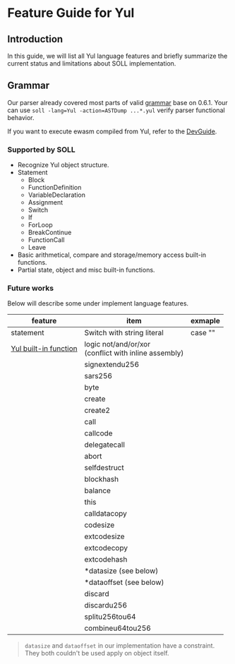 [//]: # (SPDX-License-Identifier: Apache-2.0 WITH LLVM-exception)
# Feature Guide for Yul

## Introduction

In this guide, we will list all Yul language features and briefly summarize the current status and limitations about SOLL implementation.

## Grammar

Our parser already covered most parts of valid [grammar](https://solidity.readthedocs.io/en/v0.6.1/yul.html#specification-of-yul) base on 0.6.1. Your can use `soll -lang=Yul -action=ASTDump ...*.yul` verify parser functional behavior.

If you want to execute ewasm compiled from Yul, refer to the [DevGuide](DevGuide.md).

### Supported by SOLL

- Recognize Yul object structure.
- Statement
    - Block
    - FunctionDefinition
    - VariableDeclaration
    - Assignment
    - Switch
    - If
    - ForLoop
    - BreakContinue
    - FunctionCall
    - Leave
- Basic arithmetical, compare and storage/memory access built-in functions.
- Partial state, object and misc built-in functions.

### Future works

Below will describe some under implement language features.

|                                             feature                                              |                           item                           |         exmaple         |
|--------------------------------------------------------------------------------------------------|----------------------------------------------------------|-------------------------|
| statement                                                                                        | Switch with string literal                               | case ""                 |
| [Yul built-in function](https://solidity.readthedocs.io/en/v0.5.12/yul.html#low-level-functions) | logic not/and/or/xor <br>(conflict with inline assembly) |                         |
|                                                                                                  | signextendu256                                           |                         |
|                                                                                                  | sars256                                                  |                         |
|                                                                                                  | byte                                                     |                         |
|                                                                                                  | create                                                   |                         |
|                                                                                                  | create2                                                  |                         |
|                                                                                                  | call                                                     |                         |
|                                                                                                  | callcode                                                 |                         |
|                                                                                                  | delegatecall                                             |                         |
|                                                                                                  | abort                                                    |                         |
|                                                                                                  | selfdestruct                                             |                         |
|                                                                                                  | blockhash                                                |                         |
|                                                                                                  | balance                                                  |                         |
|                                                                                                  | this                                                     |                         |
|                                                                                                  | calldatacopy                                             |                         |
|                                                                                                  | codesize                                                 |                         |
|                                                                                                  | extcodesize                                              |                         |
|                                                                                                  | extcodecopy                                              |                         |
|                                                                                                  | extcodehash                                              |                         |
|                                                                                                  | *datasize (see below)                                    |                         |
|                                                                                                  | *dataoffset (see below)                                  |                         |
|                                                                                                  | discard                                                  |                         |
|                                                                                                  | discardu256                                              |                         |
|                                                                                                  | splitu256tou64                                           |                         |
|                                                                                                  | combineu64tou256                                         |                         |

> `datasize` and `dataoffset` in our implementation have a constraint.  
> They both couldn't be used apply on object itself.